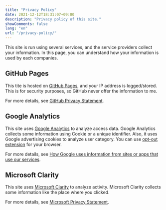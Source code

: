 ```yaml
---
title: "Privacy Policy"
date: 2021-12-12T18:31:07+09:00
description: "Privacy policy of this site."
showComments: false
lang: "en"
url: "/privacy-policy/"
---
```


This site is run using several services, and the service providers collect your information.
In this page, you can understand how your information is used by each companies.

## GitHub Pages

This tite is hosted on [GitHub Pages](https://pages.github.com), and your IP address is logged/stored.
This is for security purposes, so GitHub never offer the information to me.

For more details, see [GitHub Privacy Statement](https://docs.github.com/en/site-policy/privacy-policies/github-privacy-statement).

## Google Analytics

This site uses [Google Analytics](https://marketingplatform.google.com/about/analytics/) to analyze access data.
Google Analytics collects some information using Cookie or a unique identifier.
Also, it uses Google advertising cookies to analyze user category.
You can use [opt-out extension](https://tools.google.com/dlpage/gaoptout/) for your browser.

For more details, see [How Google uses information from sites or apps that use our services](https://policies.google.com/technologies/partner-sites).

## Microsoft Clarity

This site uses [Microsoft Clarity](https://clarity.microsoft.com/) to analyze activity.
Microsoft Clarity collects some information like the place where you clicked.

For more details, see [Microsoft Privacy Statement](https://privacy.microsoft.com/en-us/privacystatement).
